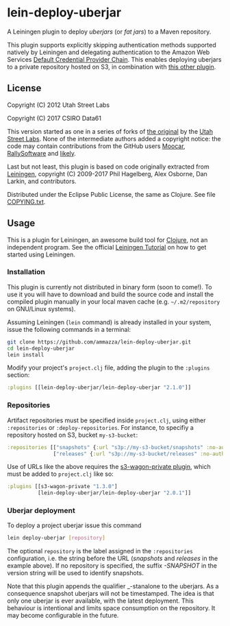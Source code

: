 # lein-deploy-uberjar

A Leiningen plugin to deploy _uberjars_ (or _fat jars_) to a Maven repository. 

This plugin supports explicitly skipping authentication methods supported natively by Leiningen and delegating authentication to the Amazon Web Services [Default Credential Provider Chain](http://docs.aws.amazon.com/sdk-for-java/v1/developer-guide/credentials.html). This enables deploying uberjars to a private repository hosted on S3, in combination with [this other plugin](https://github.com/s3-wagon-private/s3-wagon-private).

## License

Copyright (C) 2012 Utah Street Labs

Copyright (C) 2017 CSIRO Data61

This version started as one in a series of forks of [the original](https://github.com/utahstreetlabs/lein-deploy-uberjar) by the [Utah Street Labs](https://github.com/utahstreetlabs). None of the intermediate authors added a copyright notice: the code may contain contributions from the GitHub users [Moocar](https://github.com/Moocar), [RallySoftware](https://github.com/RallySoftware) and [likely](https://github.com/likely).

Last but not least, this plugin is based on code originally extracted from [Leiningen](https://leiningen.org/), copyright (C) 2009-2017 Phil Hagelberg, Alex Osborne, Dan Larkin, and contributors.

Distributed under the Eclipse Public License, the same as Clojure. See file [COPYING.txt](COPYING.txt).

## Usage

This is a plugin for Leiningen, an awesome build tool for [Clojure](https://clojure.org/), not an independent program. See the official [Leiningen Tutorial](https://github.com/technomancy/leiningen/blob/master/doc/TUTORIAL.md) on how to get started using Leiningen.

### Installation

This plugin is currently not distributed in binary form (soon to come!). To use it you will have to download and build the source code and install the compiled plugin manually in your local maven cache (e.g. `~/.m2/repository` on GNU/Linux systems).

Assuming Leiningen (`lein` command) is already installed in your system, issue the following commands in a terminal:

```bash
git clone https://github.com/ammazza/lein-deploy-uberjar.git
cd lein-deploy-uberjar
lein install
```

Modify your project's `project.clj` file, adding the plugin to the `:plugins` section:

```clojure
:plugins [[lein-deploy-uberjar/lein-deploy-uberjar "2.1.0"]]
```

### Repositories

Artifact repositories must be specified inside `project.clj`, using either `:repositories` or `:deploy-repositories`. For instance, to specifiy a repository hosted on S3, bucket `my-s3-bucket`:

```clojure
:repositories [["snapshots" {:url "s3p://my-s3-bucket/snapshots" :no-auth true}]
               ["releases" {:url "s3p://my-s3-bucket/releases" :no-auth true}]] 
```

Use of URLs like the above requires the [s3-wagon-private plugin](https://github.com/s3-wagon-private/s3-wagon-private), which must be added to `project.clj` like so:

```clojure
:plugins [[s3-wagon-private "1.3.0"]
          [lein-deploy-uberjar/lein-deploy-uberjar "2.0.1"]]
```

### Uberjar deployment

To deploy a project uberjar issue this command

```bash
lein deploy-uberjar [repository]
```

The optional `repository` is the label assigned in the `:repositories` configuration, i.e. the string before the URL (_snapshots_ and _releases_ in the example above). If no repository is specified, the suffix _-SNAPSHOT_ in the version string will be used to identify snapshots.

Note that this plugin appends the qualifier _-stanalone to the uberjars. As a consequence snapshot uberjars will not be timestamped. The idea is that only one uberjar is ever available, with the latest deployment. This behaviour is intentional and limits space consumption on the repository. It may become configurable in the future.



